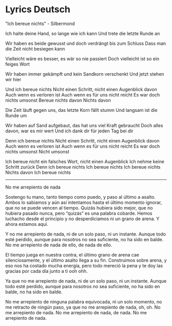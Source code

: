 # Lyrics Deutsch

"Ich bereue nichts" - Silbermond 

Ich halte deine Hand, so lange wie ich kann 
Und trete die letzte Runde an 

Wir haben es beide gewusst und doch verdrängt bis zum Schluss
Dass man die Zeit nicht besiegen kann 

Vielleicht wäre es besser, es wär so nie passiert 
Doch vielleicht ist so ein feiges Wort 

Wir haben immer gekämpft und kein Sandkorn verschenkt 
Und jetzt stehen wir hier 

Und ich bereue nichts 
Nicht einen Schritt, nicht einen Augenblick davon 
Auch wenn es verloren ist 
Auch wenn es für uns nicht reicht 
Es war doch nichts umsonst 
Bereue nichts davon 
Nichts davon 

Die Zeit läuft gegen uns, das letzte Korn fällt stumm 
Und langsam ist die Runde um 

Wir haben auf Sand aufgebaut, das hat uns viel Kraft gebraucht 
Doch alles davon, war es mir wert 
Und ich dank dir für jeden Tag bei dir 

Denn ich bereue nichts 
Nicht einen Schritt, nicht einen Augenblick davon 
Auch wenn es verloren ist 
Auch wenn es für uns nicht reicht 
Es war doch nichts umsonst 
Nicht umsonst 

Ich bereue nicht ein falsches Wort, nicht einen Augenblick 
Ich nehme keine Schritt zurück 
Denn ich bereue nichts 
Ich bereue nichts 
Ich bereue nichts 
Nichts davon 
Ich bereue nichts

---

No me arrepiento de nada

Sostengo tu mano, tanto tiempo como puedo,
y paso al último a asalto.
Ambos lo sabiamos y aún así
intentamos hasta el último momento ignorar,
que no se puede vencen al tiempo.
Quizás hubiera sido mejor, que no hubiera pasado nunca,
pero “quizás” es una palabra cobarde.
Hemos luchacho desde el principio y no desperdiciamos ni un grano de arena.
Y ahora estamos aquí.

Y no me arrepiento de nada, ni de un solo paso,
ni un instante.
Aunque todo esté perdido, aunque para nosotros no sea suficiente,
no ha sido en balde.
No me arrepiento de nada de ello,
de nada de ello.

El tiempo juega en nuestra contra, el último grano de arena cae silenciosamente,
y el último asalto llega a su fin.
Construimos sobre arena, y eso nos ha costado mucha energía,
pero todo mereció la pena y
te doy las gracias por cada día junto a ti
ooh ohh.

Ya que no me arrepiento de nada, ni de un solo paso,
ni un instante.
Aunque todo esté perdido, aunque para nosotros no sea suficiente,
no ha sido en balde,
no ha sido en balde.

No me arrepiento de ninguna palabra equivocada, ni un solo momento,
no me retracto de ningún paso,
ya que no me arrepiento de nada, oh, oh.
No me arrepiento de nada.
No me arrepiento de nada,
de nada.
No me arrepiento de nada.